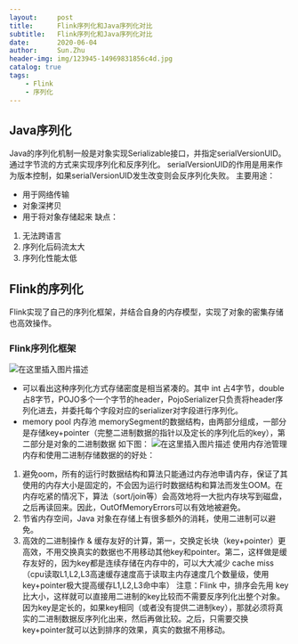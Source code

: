 ```yaml
---
layout:     post
title:      Flink序列化和Java序列化对比
subtitle:   Flink序列化和Java序列化对比
date:       2020-06-04
author:     Sun.Zhu
header-img: img/123945-14969831856c4d.jpg
catalog: true
tags:
    - Flink
    - 序列化
---
```


## Java序列化
Java的序列化机制一般是对象实现Serializable接口，并指定serialVersionUID。通过字节流的方式来实现序列化和反序列化。
serialVersionUID的作用是用来作为版本控制，如果serialVersionUID发生改变则会反序列化失败。
主要用途：
- 用于网络传输
- 对象深拷贝
- 用于将对象存储起来
缺点：
1. 无法跨语言
2. 序列化后码流太大
3. 序列化性能太低

## Flink的序列化
Flink实现了自己的序列化框架，并结合自身的内存模型，实现了对象的密集存储也高效操作。
### Flink序列化框架
![在这里插入图片描述](https://img-blog.csdnimg.cn/20200604194834303.png?x-oss-process=image/watermark,type_ZmFuZ3poZW5naGVpdGk,shadow_10,text_aHR0cHM6Ly9ibG9nLmNzZG4ubmV0L3dlaXhpbl80MTYwODA2Ng==,size_16,color_FFFFFF,t_70)
- 可以看出这种序列化方式存储密度是相当紧凑的。其中 int 占4字节，double 占8字节，POJO多个一个字节的header，PojoSerializer只负责将header序列化进去，并委托每个字段对应的serializer对字段进行序列化。
- memory pool 内存池 memorySegment的数据结构，由两部分组成，一部分是存储key+pointer（完整二进制数据的指针以及定长的序列化后的key），第二部分是对象的二进制数据
如下图：
![在这里插入图片描述](https://img-blog.csdnimg.cn/20200604195139908.png?x-oss-process=image/watermark,type_ZmFuZ3poZW5naGVpdGk,shadow_10,text_aHR0cHM6Ly9ibG9nLmNzZG4ubmV0L3dlaXhpbl80MTYwODA2Ng==,size_16,color_FFFFFF,t_70)
使用内存池管理内存和使用二进制存储数据的的好处：
1. 避免oom，所有的运行时数据结构和算法只能通过内存池申请内存，保证了其使用的内存大小是固定的，不会因为运行时数据结构和算法而发生OOM。在内存吃紧的情况下，算法（sort/join等）会高效地将一大批内存块写到磁盘，之后再读回来。因此，OutOfMemoryErrors可以有效地被避免。
2. 节省内存空间，Java 对象在存储上有很多额外的消耗，使用二进制可以避免。
3. 高效的二进制操作 & 缓存友好的计算，第一，交换定长块（key+pointer）更高效，不用交换真实的数据也不用移动其他key和pointer。第二，这样做是缓存友好的，因为key都是连续存储在内存中的，可以大大减少 cache miss（cpu读取L1,L2,L3高速缓存速度高于读取主内存速度几个数量级，使用key+pointer极大提高缓存L1,L2,L3命中率）
注意：Flink 中，排序会先用 key 比大小，这样就可以直接用二进制的key比较而不需要反序列化出整个对象。因为key是定长的，如果key相同（或者没有提供二进制key），那就必须将真实的二进制数据反序列化出来，然后再做比较。之后，只需要交换key+pointer就可以达到排序的效果，真实的数据不用移动。
